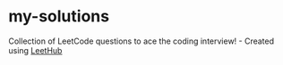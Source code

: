 # my-solutions
Collection of LeetCode questions to ace the coding interview! - Created using [LeetHub](https://github.com/QasimWani/LeetHub)
